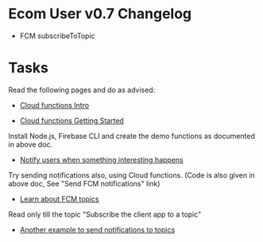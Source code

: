 # Ecom User v0.7 Changelog

- FCM subscribeToTopic

# Tasks

Read the following pages and do as advised:

- [Cloud functions Intro](https://firebase.google.com/docs/functions)

- [Cloud functions Getting Started](https://firebase.google.com/docs/functions/get-started)

Install Node.js, Firebase CLI and create the demo functions as documented in above doc.

- [Notify users when something interesting happens](https://firebase.google.com/docs/functions/use-cases#notify_users_when_something_interesting_happens)

Try sending notifications also, using Cloud functions. (Code is also given in above doc, See "Send FCM notifications" link)

- [Learn about FCM topics](https://firebase.google.com/docs/cloud-messaging/android/topic-messaging)

Read only till the topic "Subscribe the client app to a topic"

- [Another example to send notifications to topics](https://gist.github.com/CosminCirlea/3e2b87bed4642f6dd38053765715e5dd#file-firebasefunctions-js)
